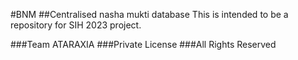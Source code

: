 #BNM
##Centralised nasha mukti database
This is intended to be a repository for SIH 2023 project.

###Team ATARAXIA
###Private License
###All Rights Reserved


